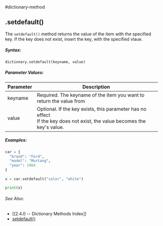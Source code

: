 #dictionary-method
## .setdefault()
The `setdefault()` method returns the value of the item with the specified key.
If the key does not exist, insert the key, with the specified vlaue.


##### Syntax:
 `dictionary.setdefault(keyname, value)`

##### Parameter Values:
| Parameter | Description                                                                                                                  |
| --------- | ---------------------------------------------------------------------------------------------------------------------------- |
| keyname   | Required. The keyname of the item you want to return the value from                                                          |
| value     | Optional. If the key exists, this parameter has no effect <br> If the key does not exist, the value becomes the key's value. | 


##### Examples:
```python
car = {  
  "brand": "Ford",  
  "model": "Mustang",  
  "year": 1964  
}  
  
x = car.setdefault("color", "white")  

print(x)

```


###### See Also:
- [[2.4.0 -- Dictionary Methods Index]]
- [setdefault()](https://www.w3schools.com/python/ref_dictionary_setdefault.asp)